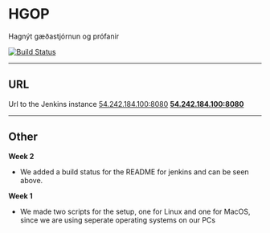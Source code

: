 # HGOP

Hagnýt gæðastjórnun og prófanir

[![Build Status](http://54.242.184.100:8080/buildStatus/icon?job=Github+pipeline)](http://54.242.184.100:8080/job/Github%20pipeline/)

---

## URL
Url to the Jenkins instance
[54.242.184.100:8080](54.242.184.100:8080)
<a href="http://54.242.184.100:8080">**54.242.184.100:8080**</a>

---

## Other

**Week 2**
* We added a build status for the README for jenkins and can be seen above.

**Week 1**
* We made two scripts for the setup, one for Linux and one for MacOS, since we are using seperate operating systems on our PCs